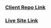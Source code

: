 ### [Client Repo Link](https://github.com/Mahadi-Hasan-Sopon/library-management-client)

### [Live Site Link](https://encyclopaedia-97061.web.app)
